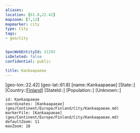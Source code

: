 ```yaml
---
aliases: 
location: [61.8,22.42]
mapzoom: [7,12] 
mapmarker: city 
type: City
tags:
- geo/City


SpocWebEntityId: 31293
isDeleted: false
confidential: public

title: Kankaapaeae
---
```

[geo-lon::22.42]
[geo-lat::61.8]
[name::Kankaapaeae]
[State::]
[Country::[Finland](geo/Continent/Europe/Finland.md)]
[StateId::]
[Population::]
[Unknown::]


```leaflet
id: Kankaapaeae
coordinates: [Kankaapaeae](geo/Continent/Europe/Finland/City/Kankaapaeae.md)
markerFile: [Kankaapaeae](geo/Continent/Europe/Finland/City/Kankaapaeae.md)
defaultZoom: 11 
maxZoom: 18
```


